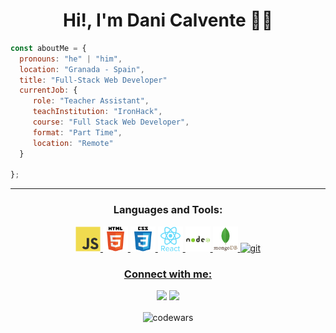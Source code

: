 <h1 align="center">Hi!, I'm Dani Calvente 👋🏼</h1>



 ```javascript
const aboutMe = {
   pronouns: "he" | "him",
   location: "Granada - Spain",
   title: "Full-Stack Web Developer"
   currentJob: {
      role: "Teacher Assistant",
      teachInstitution: "IronHack",
      course: "Full Stack Web Developer",
      format: "Part Time",
      location: "Remote"
   }
   
};
```
---

<h3 align="center">Languages and Tools:</h3>
<p align="center">
<a href="https://developer.mozilla.org/en-US/docs/Web/JavaScript" target="_blank" rel="noreferrer"> <img src="https://raw.githubusercontent.com/devicons/devicon/master/icons/javascript/javascript-original.svg" alt="javascript" width="40" height="40"/> </a>
<a href="https://www.w3.org/html/" target="_blank" rel="noreferrer"> <img src="https://raw.githubusercontent.com/devicons/devicon/master/icons/html5/html5-original-wordmark.svg" alt="html5" width="40" height="40"/> </a>
<a href="https://www.w3schools.com/css/" target="_blank" rel="noreferrer"> <img src="https://raw.githubusercontent.com/devicons/devicon/master/icons/css3/css3-original-wordmark.svg" alt="css3" width="40" height="40"/> </a>
<a href="https://reactjs.org/" target="_blank" rel="noreferrer"> <img src="https://raw.githubusercontent.com/devicons/devicon/master/icons/react/react-original-wordmark.svg" alt="react" width="40" height="40"/> </a> 
<a href="https://nodejs.org" target="_blank" rel="noreferrer"> <img src="https://raw.githubusercontent.com/devicons/devicon/master/icons/nodejs/nodejs-original-wordmark.svg" alt="nodejs" width="40" height="40"/> </a>
<a href="https://www.mongodb.com/" target="_blank" rel="noreferrer"> <img src="https://raw.githubusercontent.com/devicons/devicon/master/icons/mongodb/mongodb-original-wordmark.svg" alt="mongodb" width="40" height="40"/> </a>  
<a href="https://git-scm.com/" target="_blank" rel="noreferrer"> <img src="https://www.vectorlogo.zone/logos/git-scm/git-scm-icon.svg" alt="git" width="40" height="40"/> </p>


<h3 align="center">Connect with me:</h3>
<p align="center">
<a align="center" href = "mailto:danicalvente@hotmail.com"><img src="https://img.shields.io/badge/-Gmail-%23333?style=for-the-badge&logo=gmail&logoColor=white"   target="_blank"></a>
<a align="center" href="https://www.linkedin.com/in/daniel-calvente-gomez/" target="blank"><img src="https://img.shields.io/badge/-LinkedIn-%230077B5?style=for-the-badge&logo=linkedin&logoColor=white" target="_blank"></a></p> 

<p align="center" ><img align="center" src="https://www.codewars.com/users/DaniCalvente/badges/large" alt="codewars" /></p>

